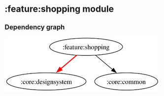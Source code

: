 # :feature:shopping module
## Dependency graph
![Dependency graph](../../docs/images/graphs/dep_graph_feature_shopping.svg)
